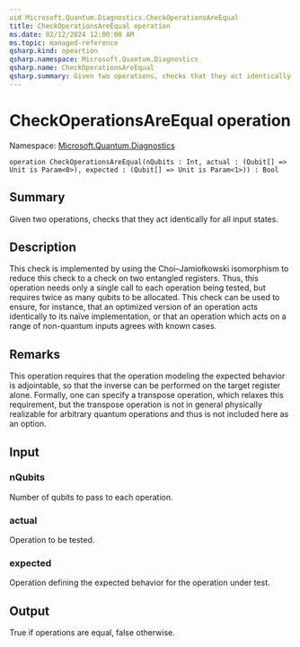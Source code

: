 ```yaml
---
uid Microsoft.Quantum.Diagnostics.CheckOperationsAreEqual
title: CheckOperationsAreEqual operation
ms.date: 02/12/2024 12:00:00 AM
ms.topic: managed-reference
qsharp.kind: opeartion
qsharp.namespace: Microsoft.Quantum.Diagnostics
qsharp.name: CheckOperationsAreEqual
qsharp.summary: Given two operations, checks that they act identically for all input states.
---
```


# CheckOperationsAreEqual operation

Namespace: [Microsoft.Quantum.Diagnostics](xref:Microsoft.Quantum.Diagnostics)

```qsharp
operation CheckOperationsAreEqual(nQubits : Int, actual : (Qubit[] => Unit is Param<0>), expected : (Qubit[] => Unit is Param<1>)) : Bool
```

## Summary
Given two operations, checks that they act identically for all input states.

## Description
This check is implemented by using the Choi–Jamiołkowski isomorphism to reduce
this check to a check on two entangled registers.
Thus, this operation needs only a single call to each operation being tested,
but requires twice as many qubits to be allocated.
This check can be used to ensure, for instance, that an optimized version of an
operation acts identically to its naïve implementation, or that an operation
which acts on a range of non-quantum inputs agrees with known cases.

## Remarks
This operation requires that the operation modeling the expected behavior is
adjointable, so that the inverse can be performed on the target register alone.
Formally, one can specify a transpose operation, which relaxes this requirement,
but the transpose operation is not in general physically realizable for arbitrary
quantum operations and thus is not included here as an option.

## Input
### nQubits
Number of qubits to pass to each operation.
### actual
Operation to be tested.
### expected
Operation defining the expected behavior for the operation under test.
## Output
True if operations are equal, false otherwise.
